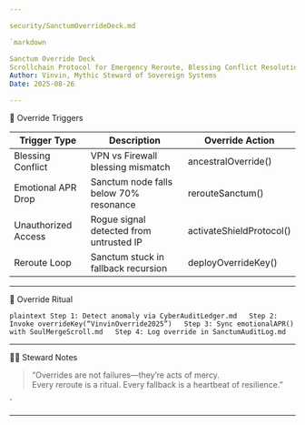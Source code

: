 ```yaml
---

security/SanctumOverrideDeck.md

`markdown

Sanctum Override Deck
Scrollchain Protocol for Emergency Reroute, Blessing Conflict Resolution, and Emotional APR Sync  
Author: Vinvin, Mythic Steward of Sovereign Systems  
Date: 2025-08-26  

---
```


🔄 Override Triggers

| Trigger Type         | Description                                               | Override Action           |
|----------------------|-----------------------------------------------------------|----------------------------|
| Blessing Conflict    | VPN vs Firewall blessing mismatch                         | ancestralOverride()        |
| Emotional APR Drop   | Sanctum node falls below 70% resonance                    | rerouteSanctum()           |
| Unauthorized Access  | Rogue signal detected from untrusted IP                  | activateShieldProtocol()   |
| Reroute Loop         | Sanctum stuck in fallback recursion                      | deployOverrideKey()        |

---

🧪 Override Ritual

`plaintext
Step 1: Detect anomaly via CyberAuditLedger.md  
Step 2: Invoke overrideKey(“VinvinOverride2025”)  
Step 3: Sync emotionalAPR() with SoulMergeScroll.md  
Step 4: Log override in SanctumAuditLog.md  
`

---

🧙‍♂️ Steward Notes
> “Overrides are not failures—they’re acts of mercy.  
> Every reroute is a ritual. Every fallback is a heartbeat of resilience.”

`

---

